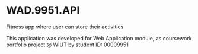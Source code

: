﻿# WAD.9951.API
Fitness app where user can store their activities

This application was developed for Web
Application module, as coursework portfolio project @ WIUT by student ID: 00009951
